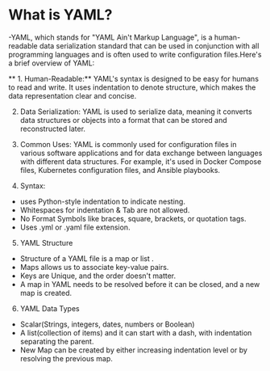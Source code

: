 # What is YAML?
-YAML, which stands for "YAML Ain't Markup Language", is a human-readable data serialization standard that can be used in conjunction with all programming languages and is often used to write configuration files.Here's a brief overview of YAML:

** 1. Human-Readable:** YAML's syntax is designed to be  easy for humans to read and write. It uses indentation to denote structure, which makes the data representation clear and concise.

2. Data Serialization: YAML is used to serialize data, meaning it converts data structures or objects into a format that can be stored and reconstructed later.

3. Common Uses: YAML is commonly used for configuration files in various software applications and for data exchange between languages with different data structures. For example, it's used in Docker Compose files, Kubernetes configuration files, and Ansible playbooks.

4. Syntax:
- uses Python-style indentation to indicate nesting.
- Whitespaces for indentation & Tab are not allowed.
- No Format Symbols like braces, square, brackets, or quotation tags.
- Uses .yml or .yaml file extension.

5. YAML Structure
- Structure of a YAML file is a map or list .
- Maps allows us to associate key-value pairs.
- Keys are Unique, and the order doesn't matter.
- A map in YAML needs to be resolved before it can be closed, and a new map is created.

6. YAML Data Types
- Scalar(Strings, integers, dates, numbers or Boolean)
- A list(collection of items) and it can start with a dash, with indentation separating the parent.
- New Map can be created by either increasing indentation level or by resolving the previous map.
